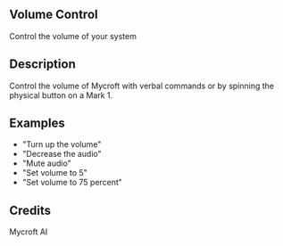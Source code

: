 ## Volume Control
Control the volume of your system

## Description 
Control the volume of Mycroft with verbal commands or by spinning the physical
button on a Mark 1.  

## Examples 
* "Turn up the volume"
* "Decrease the audio"
* "Mute audio"
* "Set volume to 5"
* "Set volume to 75 percent"

## Credits 
Mycroft AI

